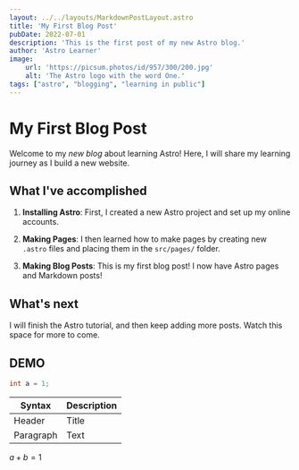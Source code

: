 ```yaml
---
layout: ../../layouts/MarkdownPostLayout.astro
title: 'My First Blog Post'
pubDate: 2022-07-01
description: 'This is the first post of my new Astro blog.'
author: 'Astro Learner'
image:
    url: 'https://picsum.photos/id/957/300/200.jpg' 
    alt: 'The Astro logo with the word One.'
tags: ["astro", "blogging", "learning in public"]
---
```

# My First Blog Post


Welcome to my _new blog_ about learning Astro! Here, I will share my learning journey as I build a new website.

## What I've accomplished

1. **Installing Astro**: First, I created a new Astro project and set up my online accounts.

2. **Making Pages**: I then learned how to make pages by creating new `.astro` files and placing them in the `src/pages/` folder.

3. **Making Blog Posts**: This is my first blog post! I now have Astro pages and Markdown posts!

## What's next

I will finish the Astro tutorial, and then keep adding more posts. Watch this space for more to come.


## DEMO

```c
int a = 1;
```

| Syntax | Description |
| ----------- | ----------- |
| Header | Title |
| Paragraph | Text | 

$a+b=1$